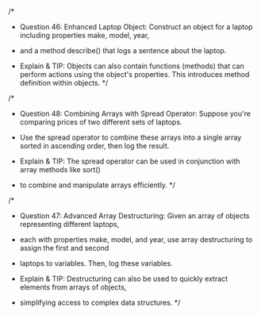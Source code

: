 /\*

- Question 46: Enhanced Laptop Object: Construct an object for a laptop including properties make, model, year,
- and a method describe() that logs a sentence about the laptop.

- Explain & TIP: Objects can also contain functions (methods) that can perform actions using the object's
  properties. This introduces method definition within objects.
  \*/

/\*

- Question 48: Combining Arrays with Spread Operator: Suppose you're comparing prices of two different sets of laptops.
- Use the spread operator to combine these arrays into a single array sorted in ascending order, then log the result.

- Explain & TIP: The spread operator can be used in conjunction with array methods like sort()
- to combine and manipulate arrays efficiently.
  \*/

/\*

- Question 47: Advanced Array Destructuring: Given an array of objects representing different laptops,
- each with properties make, model, and year, use array destructuring to assign the first and second
- laptops to variables. Then, log these variables.

- Explain & TIP: Destructuring can also be used to quickly extract elements from arrays of objects,
- simplifying access to complex data structures.
  \*/
